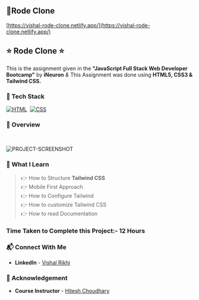 ## 🔗Rode Clone
[https://vishal-rode-clone.netlify.app/](https://vishal-rode-clone.netlify.app/)


## ⭐ Rode Clone ⭐

This is the assignment given in the **"JavaScript Full Stack Web Developer Bootcamp"** by **iNeuron** *&* This Assignment was done using **HTML5, CSS3 & Tailwind CSS.**


### 📌 Tech Stack

[![HTML](https://img.shields.io/badge/html5%20-%23E34F26.svg?&style=for-the-badge&logo=html5&logoColor=white)](https://github.com/pk170970)&nbsp; [![CSS](https://img.shields.io/badge/css3%20-%231572B6.svg?&style=for-the-badge&logo=css3&logoColor=white)](https://github.com/pk170970)&nbsp;


### 📌 Overview 

<br>

![PROJECT-SCREENSHOT](./Images/vishal-rode-clone.netlify.app_.png)

### 📌 What I Learn

> 👉 How to Structure **Tailwind CSS** <br>
  👉 Mobile First Approach <br>
  👉 How to Configure Tailwind <br>
  👉 How to customize Tailwind CSS<br>
  👉 How to read Documentation

### Time Taken to Complete this Project:- 12 Hours

### 📬 Connect With Me

- **LinkedIn** - [Vishal Rikhi](https://www.linkedin.com/in/vishal-rikhi/)

### 📌 Acknowledgement

- **Course Instructor** - [Hitesh Choudhary](https://www.linkedin.com/in/hiteshchoudhary/)


